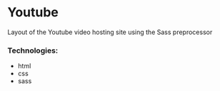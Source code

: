 # Youtube
Layout of the Youtube video hosting site using the Sass preprocessor

### Technologies:
- html
- css
- sass
